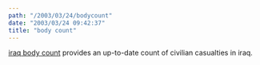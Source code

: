 ```yaml
---
path: "/2003/03/24/bodycount" 
date: "2003/03/24 09:42:37" 
title: "body count" 
---
```

<p><a href="http://www.iraqbodycount.net/">iraq body count</a> provides an up-to-date count of civilian casualties in iraq.</p>